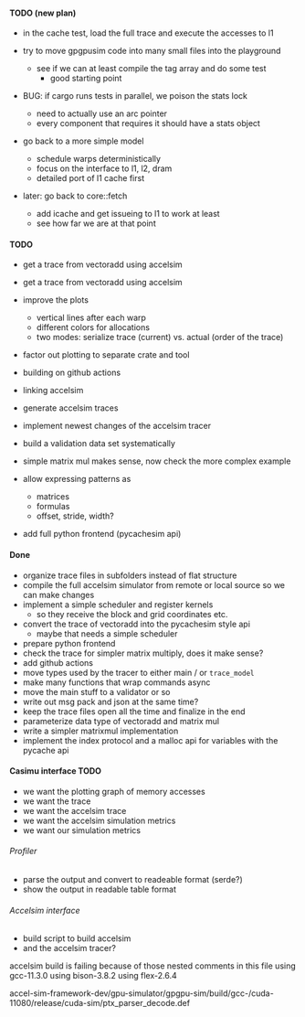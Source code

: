 #### TODO (new plan)
- in the cache test, load the full trace and execute the accesses to l1

- try to move gpgpusim code into many small files into the playground
  - see if we can at least compile the tag array and do some test 
    - good starting point

- BUG: if cargo runs tests in parallel, we poison the stats lock
  - need to actually use an arc pointer
  - every component that requires it should have a stats object
- go back to a more simple model
  - schedule warps deterministically
  - focus on the interface to l1, l2, dram
  - detailed port of l1 cache first

- later: go back to core::fetch
  - add icache and get issueing to l1 to work at least
  - see how far we are at that point

#### TODO
- get a trace from vectoradd using accelsim
- get a trace from vectoradd using accelsim

- improve the plots
    - vertical lines after each warp
    - different colors for allocations
    - two modes: serialize trace (current) vs. actual (order of the trace)

- factor out plotting to separate crate and tool
- building on github actions
- linking accelsim
- generate accelsim traces
- implement newest changes of the accelsim tracer
- build a validation data set systematically

- simple matrix mul makes sense, now check the more complex example
- allow expressing patterns as
  - matrices
  - formulas
  - offset, stride, width?
- add full python frontend (pycachesim api)

#### Done
- organize trace files in subfolders instead of flat structure
- compile the full accelsim simulator from remote or local source so we can make changes
- implement a simple scheduler and register kernels
  - so they receive the block and grid coordinates etc.
- convert the trace of vectoradd into the pycachesim style api
  - maybe that needs a simple scheduler
- prepare python frontend
- check the trace for simpler matrix multiply, does it make sense?
- add github actions
- move types used by the tracer to either main / or `trace_model`
- make many functions that wrap commands async
- move the main stuff to a validator or so
- write out msg pack and json at the same time?
- keep the trace files open all the time and finalize in the end
- parameterize data type of vectoradd and matrix mul
- write a simpler matrixmul implementation
- implement the index protocol and a malloc api for variables with the pycache api

#### Casimu interface TODO
- we want the plotting graph of memory accesses
- we want the trace
- we want the accelsim trace 
- we want the accelsim simulation metrics 
- we want our simulation metrics

###### Profiler
- parse the output and convert to readeable format (serde?)
- show the output in readable table format

###### Accelsim interface
- build script to build accelsim
- and the accelsim tracer?


accelsim build is failing because of those nested comments in this file
using gcc-11.3.0
using bison-3.8.2
using flex-2.6.4

accel-sim-framework-dev/gpu-simulator/gpgpu-sim/build/gcc-/cuda-11080/release/cuda-sim/ptx_parser_decode.def
